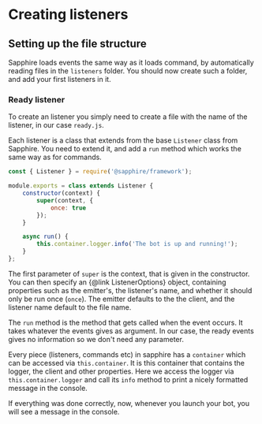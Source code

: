 # Creating listeners

## Setting up the file structure

Sapphire loads events the same way as it loads command, by automatically reading files in the `listeners` folder. You
should now create such a folder, and add your first listeners in it.

### Ready listener

To create an listener you simply need to create a file with the name of the listener, in our case `ready.js`.

Each listener is a class that extends from the base `Listener` class from Sapphire. You need to extend it, and add a
`run` method which works the same way as for commands.

```javascript
const { Listener } = require('@sapphire/framework');

module.exports = class extends Listener {
	constructor(context) {
		super(context, {
			once: true
		});
	}

	async run() {
		this.container.logger.info('The bot is up and running!');
	}
};
```

The first parameter of `super` is the context, that is given in the constructor. You can then specify an
{@link ListenerOptions} object, containing properties such as the emitter's, the listener's name, and
whether it should only be run once (`once`). The emitter defaults to the the client, and the listener name default to
the file name.

The `run` method is the method that gets called when the event occurs. It takes whatever the events gives as argument.
In our case, the ready events gives no information so we don't need any parameter.

Every piece (listeners, commands etc) in sapphire has a `container` which can be accessed via
`this.container`. It is this container that contains the logger, the client and other properties. Here we access the
logger via `this.container.logger` and call its `info` method to print a nicely formatted message in the console.

If everything was done correctly, now, whenever you launch your bot, you will see a message in the console.
